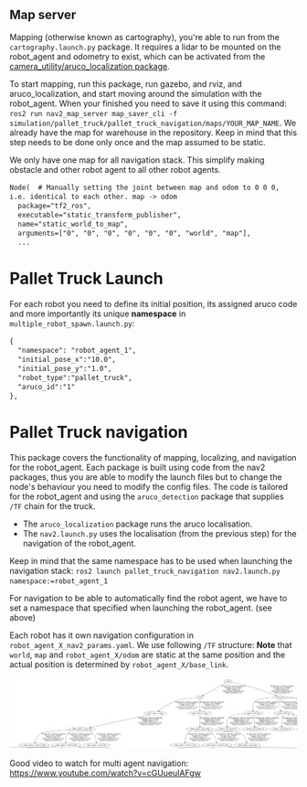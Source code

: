 

## Map server

Mapping (otherwise known as cartography), you're able to run from the `cartography.launch.py` package. It requires a lidar to be mounted on the robot_agent and odometry to exist, which can be activated from the [camera_utility/aruco_localization package](camera_utility/aruco_localization). 

To start mapping, run this package, run gazebo, and rviz, and aruco_localization, and start moving around the simulation with the robot_agent. When your finished you need to save it using this command: `ros2 run nav2_map_server map_saver_cli -f simulation/pallet_truck/pallet_truck_navigation/maps/YOUR_MAP_NAME`. We already have the map for warehouse in the repository. Keep in mind that this step needs to be done only once and the map assumed to be static.

We only have one map for all navigation stack. This simplify making obstacle and other robot agent to all other robot agents.

```
Node(  # Manually setting the joint between map and odom to 0 0 0, i.e. identical to each other. map -> odom
  package="tf2_ros",
  executable="static_transform_publisher",
  name="static_world_to_map",
  arguments=["0", "0", "0", "0", "0", "0", "world", "map"],
  ...
```
# Pallet Truck Launch


For each robot you need to define its initial position, its assigned aruco code and more importantly its unique **namespace** in `multiple_robot_spawn.launch.py`:
```
{
  "namespace": "robot_agent_1", 
  "initial_pose_x":"10.0", 
  "initial_pose_y":"1.0", 
  "robot_type":"pallet_truck", 
  "aruco_id":"1"
},
```

# Pallet Truck navigation

This package covers the functionality of mapping, localizing, and navigation for the robot_agent. Each package is built using code from the nav2 packages, thus you are able to modify the launch files but to change the node's behaviour you need to modify the config files. The code is tailored for the robot_agent and using the `aruco_detection` package that supplies `/TF` chain for the truck.

- The `aruco_localization` package runs the aruco localisation.
- The `nav2.launch.py` uses the localisation (from the previous step) for the  navigation of the robot_agent.

Keep in mind that the same namespace has to be used when launching the navigation stack:  `ros2 launch pallet_truck_navigation nav2.launch.py namespace:=robot_agent_1`

For navigation to be able to automatically find the robot agent, we have to set a namespace that specified when launching the robot_agent. (see above)

Each robot has it own navigation configuration in `robot_agent_X_nav2_params.yaml`. We use following `/TF` structure:
**Note** that `world`, `map` and `robot_agent_X/odom` are static at the same position and the actual position is determined by `robot_agent_X/base_link`.


![view_frames.png](view_frames.png)

Good video to watch for multi agent navigation: https://www.youtube.com/watch?v=cGUueuIAFgw

